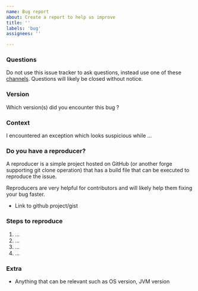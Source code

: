 ```yaml
---
name: Bug report
about: Create a report to help us improve
title: ''
labels: 'bug'
assignees: ''

---
```


### Questions

Do not use this issue tracker to ask questions, instead use one of these [channels](https://vertx.io/community/). Questions will likely be closed without notice.

### Version

Which version(s) did you encounter this bug ?

### Context

I encountered an exception which looks suspicious while ...

### Do you have a reproducer?

A reproducer is a simple project hosted on GitHub (or another forge supporting git clone operation) that has a build file that can be executed to reproduce the issue.

Reproducers are very helpful for contributors and will likely help them fixing your bug faster.

* Link to github project/gist

### Steps to reproduce

1. ...
2. ...
3. ...
4. ...

### Extra

* Anything that can be relevant such as OS version, JVM version
